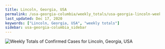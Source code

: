 ```yaml
---
title: Lincoln, Georgia, USA
permalink: /usa-georgia-columbia/weekly_totals/usa-georgia-lincoln-weekly_totals.html
last_updated: Dec 17, 2020
keywords: ["Lincoln, Georgia, USA", "weekly totals"]
sidebar: usa-georgia-columbia_sidebar
---
```


![Weekly Totals of Confirmed Cases for Lincoln, Georgia, USA](/covid_tracker/images/graphs/usa-georgia-lincoln-weekly_totals_graph.png)

